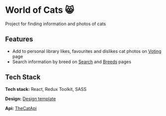 
# World of Cats 😸

Project for finding information and photos
of cats
## Features

- Add to personal library likes, favourites and dislikes cat photos on [Voting](https://denysyeremenko.github.io/world-of-cats/category/voting) page
- Search information by breed on [Search](https://denysyeremenko.github.io/world-of-cats/category/search/) and [Breeds](https://denysyeremenko.github.io/world-of-cats/category/breeds?page=0&limit=5&order=ASC) pages

## Tech Stack

**Tech stack:** React, Redux Toolkit, SASS

**Design:**  [Design template](https://www.figma.com/file/krQtmVrclFsmJfxB3UM9lm/The-Cat-Api-template?node-id=0%3A1)

**Api:** [TheCatApi](https://thecatapi.com/)
